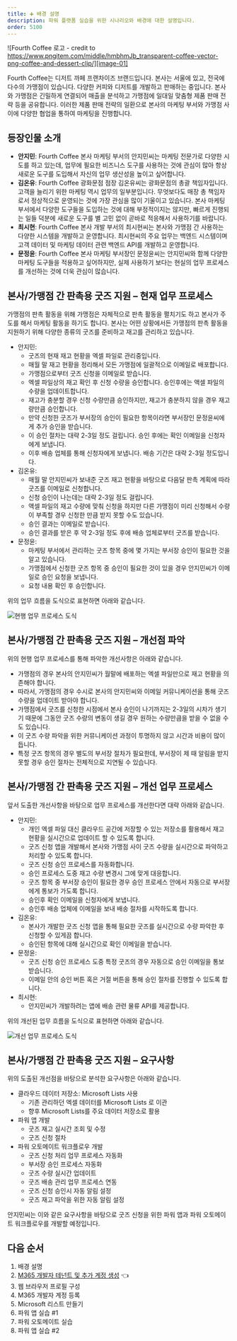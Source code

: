 ```yaml
---
title: ➕ 배경 설명
description: 파워 플랫폼 실습을 위한 시나리오와 배경에 대한 설명입니다.
order: 5100
---
```


![Fourth Coffee 로고 - credit to https://www.pngitem.com/middle/hmbhmJb_transparent-coffee-vector-png-coffee-and-dessert-clip/][image-01]

Fourth Coffee는 디저트 까페 프랜차이즈 브랜드입니다. 본사는 서울에 있고, 전국에 다수의 가맹점이 있습니다. 다양한 커피와 디저트를 개발하고 판매하는 중입니다. 본사와 가맹점은 긴밀하게 연결되어 매출을 분석하고 가맹점에 일대일 맞춤형 제품 판매 전략 등을 공유합니다. 이러한 제품 판매 전략의 일환으로 본사의 마케팅 부서와 가맹점 사이에 다양한 협업을 통하여 마케팅을 진행합니다.


## 등장인물 소개 ##

* **안지민**: Fourth Coffee 본사 마케팅 부서의 안지민씨는 마케팅 전문가로 다양한 시도를 하고 있는데, 업무에 필요한 비즈니스 도구를 사용하는 것에 관심이 많아 항상 새로운 도구를 도입해서 자신의 업무 생산성을 높이고 싶어합니다.
* **김온유**: Fourth Coffee 광화문점 점장 김온유씨는 광화문점의 총괄 책임자입니다. 고객을 늘리기 위한 마케팅 역시 업무의 일부분입니다. 무엇보다도 매장 총 책임자로서 정상적으로 운영되는 것에 가장 관심을 많이 기울이고 있습니다. 본사 마케팅 부서에서 다양한 도구들을 도입하는 것에 대해 부정적이지는 않지만, 빠르게 진행되는 일들 덕분에 새로운 도구를 별 고민 없이 곧바로 적응해서 사용하기를 바랍니다.
* **최시현**: Fourth Coffee 본사 개발 부서의 최시현씨는 본사와 가맹점 간 사용하는 다양한 시스템을 개발하고 운영합니다. 최시현씨의 주요 업무는 백엔드 시스템이며 고객 데이터 및 마케팅 데이터 관련 백엔드 API를 개발하고 운영합니다.
* **문정윤**: Fourth Coffee 본사 마케팅 부서장인 문정윤씨는 안지민씨와 함께 다양한 마케팅 도구들을 적용하고 싶어하지만, 실제 사용하기 보다는 현실의 업무 프로세스를 개선하는 것에 더욱 관심이 많습니다.


## 본사/가맹점 간 판촉용 굿즈 지원 &ndash; 현재 업무 프로세스 ##

가맹점의 판촉 활동을 위해 가맹점은 자체적으로 판촉 활동을 펼치기도 하고 본사가 주도를 해서 마케팅 활동을 하기도 합니다. 본사는 어떤 상황에서든 가맹점의 판촉 활동을 지원하기 위해 다양한 종류의 굿즈를 준비하고 재고를 관리하고 있습니다.

* 안지민:
  * 굿즈의 현재 재고 현황을 엑셀 파일로 관리중입니다.
  * 매월 말 재고 현황을 정리해서 모든 가맹점에 일괄적으로 이메일로 배포합니다.
  * 가맹점으로부터 굿즈 신청을 이메일로 받습니다.
  * 엑셀 파일상의 재고 확인 후 신청 수량을 승인합니다. 승인후에는 액셀 파일의 수량을 업데이트합니다.
  * 재고가 충분할 경우 신청 수량만큼 승인하지만, 재고가 충분하지 않을 경우 재고량만큼 승인합니다.
  * 만약 신청한 굿즈가 부서장의 승인이 필요한 항목이라면 부서장인 문정윤씨에게 추가 승인을 받습니다.
  * 이 승인 절차는 대략 2-3일 정도 걸립니다. 승인 후에는 확인 이메일을 신청자에게 보냅니다.
  * 이후 배송 업체를 통해 신청자에게 보냅니다. 배송 기간은 대략 2-3일 정도입니다.
* 김온유:
  * 매월 말 안지민씨가 보내준 굿즈 재고 현황을 바탕으로 다음달 판촉 계획에 따라 굿즈를 이메일로 신청합니다.
  * 신청 승인이 나는데는 대략 2-3일 정도 걸립니다.
  * 액셀 파일의 재고 수량에 맞춰 신청을 하지만 다른 가맹점이 미리 신청해서 수량이 부족할 경우 신청한 만큼 받지 못할 수도 있습니다.
  * 승인 결과는 이메일로 받습니다.
  * 승인 결과를 받은 후 약 2-3일 정도 후에 배송 업체로부터 굿즈를 받습니다.
* 문정윤:
  * 마케팅 부서에서 관리하는 굿즈 항목 중에 몇 가지는 부서장 승인이 필요한 것을 알고 있습니다.
  * 가맹점에서 신청한 굿즈 항목 중 승인이 필요한 것이 있을 경우 안지민씨가 이메일로 승인 요청을 보냅니다.
  * 요청 내용 확인 후 승인합니다.

위의 업무 흐름을 도식으로 표현하면 아래와 같습니다.

![현행 업무 프로세스 도식][image-02]


## 본사/가맹점 간 판촉용 굿즈 지원 &ndash; 개선점 파악 ##

위의 현행 업무 프로세스를 통해 파악한 개선사항은 아래와 같습니다.

* 가맹점의 경우 본사의 안지민씨가 월말에 배포하는 엑셀 파일만으로 재고 현황을 의존해야 합니다.
* 따라서, 가맹점의 경우 수시로 본사의 안지민씨와 이메일 커뮤니케이션을 통해 굿즈 수량을 업데이트 받아야 합니다.
* 가맹점에서 굿즈를 신청한 시점에서 본사 승인이 나기까지는 2-3일의 시차가 생기기 때문에 그동안 굿즈 수량의 변동이 생길 경우 원하는 수량만큼을 받을 수 없을 수도 있습니다.
* 이 굿즈 수량 파악을 위한 커뮤니케이션 과정이 투명하지 않고 시간과 비용이 많이 듭니다.
* 특정 굿즈 항목의 경우 별도의 부서장 절차가 필요한데, 부서장이 제 때 알림을 받지 못할 경우 승인 절차는 전체적으로 지연될 수 있습니다.


## 본사/가맹점 간 판촉용 굿즈 지원 &ndash; 개선 업무 프로세스 ##

앞서 도출한 개선사항을 바탕으로 업무 프로세스를 개선한다면 대략 아래와 같습니다.

* 안지민:
  * 개인 엑셀 파일 대신 클라우드 공간에 저장할 수 있는 저장소를 활용해서 재고 현황을 실시간으로 업데이트 할 수 있도록 합니다.
  * 굿즈 신청 앱을 개발해서 본사와 가맹점 사이 굿즈 수량을 실시간으로 파악하고 처리할 수 있도록 합니다.
  * 굿즈 신청 승인 프로세스를 자동화합니다.
  * 승인 프로세스 도중 재고 수량 변경시 그에 맞게 대응합니다.
  * 굿즈 항목 중 부서장 승인이 필요한 경우 승인 프로세스 안에서 자동으로 부서장에게 통보가 가도록 합니다.
  * 승인후 확인 이메일을 신청자에게 보냅니다.
  * 승인후 배송 업체에 이메일을 보내 배송 절차를 시작하도록 합니다.
* 김온유:
  * 본사가 개발한 굿즈 신청 앱을 통해 필요한 굿즈를 실시간으로 수량 파악한 후 신청할 수 있게끔 합니다.
  * 승인된 항목에 대해 실시간으로 확인 이메일을 받습니다.
* 문정윤:
  * 굿즈 신청 승인 프로세스 도중 특정 굿즈의 경우 자동으로 승인 이메일을 통보 받습니다.
  * 이메일 안의 승인 버튼 혹은 거절 버튼을 통해 승인 절차를 진행할 수 있도록 합니다.
* 최시현:
  * 안지민씨가 개발하려는 앱에 배송 관련 물류 API를 제공합니다.

위의 개선된 업무 흐름을 도식으로 표현하면 아래와 같습니다.

![개선 업무 프로세스 도식][image-03]


## 본사/가맹점 간 판촉용 굿즈 지원 &ndash; 요구사항 ##

위의 도출된 개선점을 바탕으로 분석한 요구사항은 아래와 같습니다.

* 클라우드 데이터 저장소: Microsoft Lists 사용
  * 기존 관리하던 엑셀 데이터를 Microsoft Lists 로 이관
  * 향후 Microsoft Lists를 주요 데이터 저장소로 활용
* 파워 앱 개발
  * 굿즈 재고 실시간 조회 및 수정
  * 굿즈 신청 절차
* 파워 오토메이트 워크플로우 개발
  * 굿즈 신청 처리 업무 프로세스 자동화
  * 부서장 승인 프로세스 자동화
  * 굿즈 수량 실시간 업데이트
  * 굿즈 배송 관리 업무 프로세스 연동
  * 굿즈 신청 승인시 자동 알림 설정
  * 굿즈 재고 파악을 위한 자동 알림 설정

안지민씨는 이와 같은 요구사항을 바탕으로 굿즈 신청을 위한 파워 앱과 파워 오토메이트 워크플로우를 개발할 예정입니다.


## 다음 순서 ##

1. 배경 설명
2. [M365 개발자 테넌트 및 추가 계정 생성][handson m365 create] 👈
3. 웹 브라우저 프로필 구성
4. M365 개발자 계정 등록
5. Microsoft 리스트 만들기
6. 파워 앱 실습 #1
7. 파워 오토메이트 실습
8. 파워 앱 실습 #2


[image-01]: ../../images/workshops/fourthcoffee-logo.png
[image-02]: ../../images/workshops/process-asis.png
[image-03]: ../../images/workshops/process-tobe.png


[handson background]: ../background
[handson m365 create]: ../m365-account-setup
[handson browser profile]: ../web-browser-setup
[handson m365 rego]: ../m365-account-registration
[handson m365 list]: ../m365-list
[handson pas 1]: ../power-apps-1
[handson pau]: ../power-automate
[handson pas 2]: ../power-apps-2
